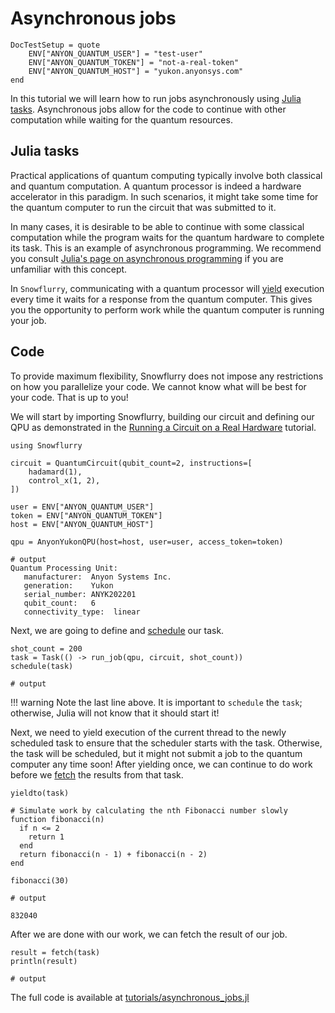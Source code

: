 # Asynchronous jobs

```@meta
DocTestSetup = quote
    ENV["ANYON_QUANTUM_USER"] = "test-user"
    ENV["ANYON_QUANTUM_TOKEN"] = "not-a-real-token"
    ENV["ANYON_QUANTUM_HOST"] = "yukon.anyonsys.com"
end
```

In this tutorial we will learn how to run jobs asynchronously using [Julia tasks](https://docs.julialang.org/en/v1/base/parallel/). Asynchronous jobs allow for the code to continue with other computation while waiting for the quantum resources.

## Julia tasks

Practical applications of quantum computing typically involve both classical and quantum computation. A quantum processor is indeed a hardware accelerator in this paradigm. In such scenarios, it might take some time for the quantum computer to run the circuit that was submitted to it.

In many cases, it is desirable to be able to continue with some classical computation while the program waits for the quantum hardware to complete its task. This is an example of asynchronous programming. We recommend you consult [Julia's page on asynchronous programming](https://docs.julialang.org/en/v1/manual/asynchronous-programming/) if you are unfamiliar with this concept.

In `Snowflurry`, communicating with a quantum processor will [yield](https://docs.julialang.org/en/v1/base/parallel/#Base.yield) execution every time it waits for a response from the quantum computer. This gives you the opportunity to perform work while the quantum computer is running your job.


## Code

To provide maximum flexibility, Snowflurry does not impose any restrictions on how you parallelize your code. We cannot know what will be best for your code. That is up to you!

We will start by importing Snowflurry, building our circuit and defining our QPU as demonstrated in the [Running a Circuit on a Real Hardware](../anyon_qpu.md) tutorial.


```jldoctest asynchronous_job; output = false
using Snowflurry

circuit = QuantumCircuit(qubit_count=2, instructions=[
    hadamard(1),
    control_x(1, 2),
])

user = ENV["ANYON_QUANTUM_USER"]
token = ENV["ANYON_QUANTUM_TOKEN"]
host = ENV["ANYON_QUANTUM_HOST"]

qpu = AnyonYukonQPU(host=host, user=user, access_token=token)

# output
Quantum Processing Unit:
   manufacturer:  Anyon Systems Inc.
   generation:    Yukon
   serial_number: ANYK202201
   qubit_count:   6
   connectivity_type:  linear
```

Next, we are going to define and [schedule](https://docs.julialang.org/en/v1/base/parallel/#Base.schedule) our task.

```jldoctest asynchronous_job; output = false, setup = :(qpu = VirtualQPU()), filter = r".*"
shot_count = 200
task = Task(() -> run_job(qpu, circuit, shot_count))
schedule(task)

# output

```

!!! warning
    Note the last line above. It is important to `schedule` the `task`; otherwise, Julia will not know that it should start it!

Next, we need to yield execution of the current thread to the newly scheduled task to ensure that the scheduler starts with the task. Otherwise, the task will be scheduled, but it might not submit a job to the quantum computer any time soon! After yielding once, we can continue to do work before we [fetch](https://docs.julialang.org/en/v1/base/parallel/#Base.fetch-Tuple{task}) the results from that task.


```jldoctest asynchronous_job; output = false
yieldto(task)

# Simulate work by calculating the nth Fibonacci number slowly
function fibonacci(n)
  if n <= 2
    return 1
  end
  return fibonacci(n - 1) + fibonacci(n - 2)
end

fibonacci(30)

# output

832040

```

After we are done with our work, we can fetch the result of our job.

```jldoctest asynchronous_job; output = false, filter = r".*"
result = fetch(task)
println(result)

# output

```

The full code is available at [tutorials/asynchronous\_jobs.jl](https://github.com/SnowflurrySDK/Snowflurry.jl/blob/main/tutorials/asynchronous_jobs.jl)
